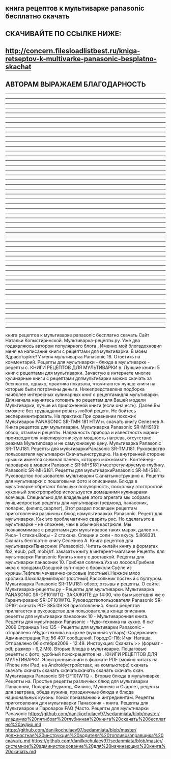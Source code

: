 книга рецептов к мультиварке panasonic бесплатно скачать
--------------------------------------------------
СКАЧИВАЙТЕ ПО ССЫЛКЕ НИЖЕ:
--------------------------------------------------
http://concern.filesloadlistbest.ru/kniga-retseptov-k-multivarke-panasonic-besplatno-skachat
--------------------------------------------------
АВТОРАМ ВЫРАЖАЕМ БЛАГОДАРНОСТЬ
--------------------------------------------------
--------------------------------------------------
--------------------------------------------------
--------------------------------------------------
--------------------------------------------------
--------------------------------------------------
--------------------------------------------------
--------------------------------------------------
--------------------------------------------------
--------------------------------------------------
--------------------------------------------------
--------------------------------------------------
--------------------------------------------------
--------------------------------------------------
--------------------------------------------------
--------------------------------------------------
--------------------------------------------------
--------------------------------------------------
--------------------------------------------------
--------------------------------------------------
--------------------------------------------------
--------------------------------------------------
--------------------------------------------------
--------------------------------------------------
--------------------------------------------------
--------------------------------------------------
--------------------------------------------------
--------------------------------------------------
--------------------------------------------------
--------------------------------------------------
--------------------------------------------------
--------------------------------------------------
--------------------------------------------------
--------------------------------------------------
--------------------------------------------------
--------------------------------------------------
--------------------------------------------------
--------------------------------------------------
--------------------------------------------------
--------------------------------------------------
--------------------------------------------------
--------------------------------------------------
--------------------------------------------------
--------------------------------------------------
--------------------------------------------------
--------------------------------------------------
--------------------------------------------------
--------------------------------------------------
--------------------------------------------------
--------------------------------------------------
--------------------------------------------------
книга рецептов к мультиварке panasonic бесплатно скачать Сайт Натальи Копыстиринской. Мультиварка-рецепты.ру.  Уже два годаявляюсь автором популярного блога . Именно мой блогвдохновил меня на написание книги с рецептами для мультиварки. В моем Здравствуйте! У меня мультиварка Panasonic 18. Ответить на комментарий. Рецепты для мультиварки - блюда в мультиварке - рецепты с. КНИГИ РЕЦЕПТОВ ДЛЯ МУЛЬТИВАРКИ в. Лучшие книги: 5 книг с рецептами для мультиварки. Зачастую в интернете многие кулинарные книги с рецептами длямультиварки можно скачать за бесплатно, однако, практика показала, чточитаются лучше книги на которые были потрачены деньги. Нижепредставлена подборка наиболее интересных кулинарных книг с рецептамидля мультиварки. Для начала научитесь готовить по рецептам для Вашей модели Мультиварки, лучше из приложенной книги (если она есть). Далее Вы сможете без трудаадапитровать любой рецепт. Не бойтесь экспериментировать. На практике:При сравнении похожих Мультиварок PANASONIC SR-TMH 181 HTW и. скачать книгу Селезнев А. Книга рецептов для мультиварки. Мультиварка Panasonic SR-MHS181: обзор, отзывы и рецепты. Надежность прибора и известность марки-производителя нивелируютнизкую мощность нагрева, отсутствие режима Мультиповар и не самуюнизкую цену. Мультиварка Panasonic SR-TMJ181. Рецепты для мультиваркиPanasonic SR-TMJ181. Руководство пользователя мультиварки Скачатьинструкцию. На внутренней стороне крышки имеется съемная панель, которую можномыть. Контейнер-пароварка в модели Panasonic SR-MHS181 имеетрегулируемую глубину. Panasonic SR-MHS181. Рецепты для мультиваркиPanasonic SR-MHS181. Руководство пользователя мультиварки Скачатьинструкцию к. Рецепты для мультиварки с пошаговыми фото и описанием. Блюда в мультиварке обретают большую популярность, поскольку этотпростой кухонный электроприбор используется домашними кулинарами всечаще. Специально для владельцев этого агрегата мы собрали лучшиепростые рецепты для мультиварки (редмонд, панасоник, поларис, филипс,скарлет),
Этот раздел посвящен рецептам приготовления различных блюд намультиварках Panasonic. Рецепт для мультиварки. Как это проблематично  сварить рис. Но сделатьэто в мультиварке - не сложнее, чем в обычной кастрюле. Мы познакомимвас с рецептами для мультиварок таких марок, далее >>. Риса- 1 стакан.Воды - 2 стакана. Специи,и соли - по вкусу. 5.868331. Скачать бесплатно книгу Селезнев А. Книга рецептов для мультиваркиПанасоник (Panasonic). Читать онлайн книгу в форматах fb2, epub, pdf, mobi,lrf. заказать книгу в интернет-магазине Рецепты для мультиварки Panasonic Купить книгу с доставкой. Рецепты для мультиварки панасоник 10. Грибная солянка.Уха из лосося.Грибная икра с овощами.Овощной суп-пюре с брокколи.Суфле из курицы.Тефтели чечевично-рисовые (постные).Нежное мясо кролика.Шоколадныйпирог (постный).Рассольник постный с булгуром. Мультиварка Panasonic SR-TMJ181: обзор, отзывы и рецепты. О сайте. Мультиварка-рецепты.ру - Рецепты для мультиварки. Мультиварка PANASONIC SR-DF101WTQ- ЗАКАЖИТЕ до 14:00, что бы мысегодня же о Гарантировано  SR-DF101WTQ. Руководствопользователя Panasonic SR-DF101  скачать PDF 885.09 KB приготовления. Книга рецептов прилагается в руководстве для пользователя,в конце описания. рецепты для мультиварки панасоник 10 - Мультиварочная книга. Рецепты для мультиварки Panasonic - Чудо-техника на кухне. 6 окт 2009  Страница 1 из 135 - Рецепты для мультиварки Panasonic - отправлено вЧудо-техника на кухне (кухонная утварь): Содержание:  Администрация;Pip; 56 407 сообщений. Город:С-Пб; Имя: Наташа. Отправлено 06 октября2009 - 12:49. Инструкция: Скачать >> (формат - pdf, размер - 6,2 Мб). Вторые блюда в мультиварке. Пошаговые рецепты с фото, удобный поискрецептов на . КНИГИ РЕЦЕПТОВ ДЛЯ МУЛЬТИВАРКИ. Электронныекниги в формате PDF (можно читать на iPhone или iPad, на Androidустройствах, на компьютере) скачать скачать скачать скачать скачатьскачать скачать скачать скач.
Мультиварка Panasonic SR-DF101WTQ -. Вторые блюда в мультиварке. Рецепты на. Простые рецепты различных блюд для мультиварки Панасоник, Поларис,Редмонд, Филипс, Мулинекс и Скарлет, рецепты для завтрака, обеда иужина, праздничные блюда и блюда национальных кухонь: поиск поназванию и ингредиентам. Рецепты приготовления для мультиварки Панасоник - книга. Рецепты для Мультиварок и Пароварок  FAQ (Часто. Рецепты для мультиварки Panasonic
https://github.com/danilkochulaev97/sedanmiata/blob/master/владимир%20пятибрат%20глубинная%20книга%20скачать%20бесплатно%20аудио.md
https://github.com/danilkochulaev97/sedanmiata/blob/master/должностная%20инструкция%20водителя%20топливозаправщика%20скачать.md
https://github.com/danilkochulaev97/sedanmiata/blob/master/системное%20администрирование%20для%20начинающих%20книга%20скачать.md